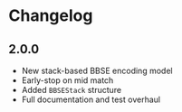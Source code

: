 # Changelog

## 2.0.0

- New stack-based BBSE encoding model
- Early-stop on mid match
- Added `BBSEStack` structure
- Full documentation and test overhaul
